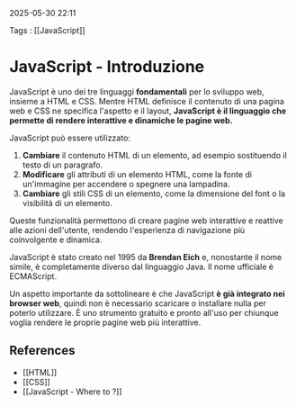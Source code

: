 2025-05-30 22:11

Tags : [[JavaScript]]

# JavaScript - Introduzione

JavaScript è uno dei tre linguaggi **fondamentali** per lo sviluppo web, insieme a HTML e CSS. Mentre HTML definisce il contenuto di una pagina web e CSS ne specifica l'aspetto e il layout, **JavaScript è il linguaggio che permette di rendere interattive e dinamiche le pagine web.**

JavaScript può essere utilizzato:

1. **Cambiare** il contenuto HTML di un elemento, ad esempio sostituendo il testo di un paragrafo.
2. **Modificare** gli attributi di un elemento HTML, come la fonte di un'immagine per accendere o spegnere una lampadina.
3. **Cambiare** gli stili CSS di un elemento, come la dimensione del font o la visibilità di un elemento.

Queste funzionalità permettono di creare pagine web interattive e reattive alle azioni dell'utente, rendendo l'esperienza di navigazione più coinvolgente e dinamica.

JavaScript è stato creato nel 1995 da **Brendan Eich** e, nonostante il nome simile, è completamente diverso dal linguaggio Java. Il nome ufficiale è ECMAScript.

Un aspetto importante da sottolineare è che JavaScript **è già integrato nei browser web**, quindi non è necessario scaricare o installare nulla per poterlo utilizzare. È uno strumento gratuito e pronto all'uso per chiunque voglia rendere le proprie pagine web più interattive.
## References

- [[HTML]]
- [[CSS]]
- [[JavaScript - Where to ?]]